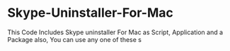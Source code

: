 # Skype-Uninstaller-For-Mac
This Code Includes Skype uninstaller For Mac as Script, Application and a Package also, You can use any one of these
s

